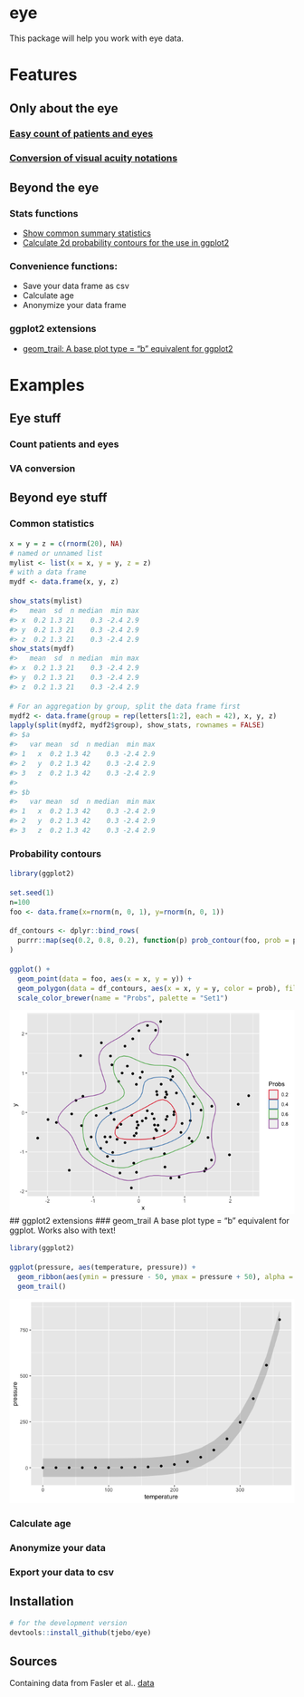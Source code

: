 <!-- README.md is generated from README.Rmd. Please edit that file -->

# eye

This package will help you work with eye data.

# Features

## Only about the eye

### [Easy count of patients and eyes](#count-patients-and-eyes)

### [Conversion of visual acuity notations](#va-conversion)

## Beyond the eye

### Stats functions

  - [Show common summary statistics](#basic-statistics)
  - [Calculate 2d probability contours for the use in
    ggplot2](#probability-contours)

### Convenience functions:

  - Save your data frame as csv
  - Calculate age
  - Anonymize your data frame

### ggplot2 extensions

  - [geom\_trail: A base plot type = “b” equivalent for
    ggplot2](#geom_trail)

# Examples

## Eye stuff

### Count patients and eyes

### VA conversion

## Beyond eye stuff

### Common statistics

``` r
x = y = z = c(rnorm(20), NA)
# named or unnamed list
mylist <- list(x = x, y = y, z = z)
# with a data frame
mydf <- data.frame(x, y, z)

show_stats(mylist)
#>   mean  sd  n median  min max
#> x  0.2 1.3 21    0.3 -2.4 2.9
#> y  0.2 1.3 21    0.3 -2.4 2.9
#> z  0.2 1.3 21    0.3 -2.4 2.9
show_stats(mydf)
#>   mean  sd  n median  min max
#> x  0.2 1.3 21    0.3 -2.4 2.9
#> y  0.2 1.3 21    0.3 -2.4 2.9
#> z  0.2 1.3 21    0.3 -2.4 2.9

# For an aggregation by group, split the data frame first
mydf2 <- data.frame(group = rep(letters[1:2], each = 42), x, y, z)
lapply(split(mydf2, mydf2$group), show_stats, rownames = FALSE)
#> $a
#>   var mean  sd  n median  min max
#> 1   x  0.2 1.3 42    0.3 -2.4 2.9
#> 2   y  0.2 1.3 42    0.3 -2.4 2.9
#> 3   z  0.2 1.3 42    0.3 -2.4 2.9
#> 
#> $b
#>   var mean  sd  n median  min max
#> 1   x  0.2 1.3 42    0.3 -2.4 2.9
#> 2   y  0.2 1.3 42    0.3 -2.4 2.9
#> 3   z  0.2 1.3 42    0.3 -2.4 2.9
```

### Probability contours

``` r
library(ggplot2)

set.seed(1)
n=100
foo <- data.frame(x=rnorm(n, 0, 1), y=rnorm(n, 0, 1))

df_contours <- dplyr::bind_rows(
  purrr::map(seq(0.2, 0.8, 0.2), function(p) prob_contour(foo, prob = p))
)

ggplot() +
  geom_point(data = foo, aes(x = x, y = y)) +
  geom_polygon(data = df_contours, aes(x = x, y = y, color = prob), fill = NA) +
  scale_color_brewer(name = "Probs", palette = "Set1")
```

![](README-prob-1.png)<!-- --> \#\# ggplot2 extensions \#\#\#
geom\_trail A base plot type = “b” equivalent for ggplot. Works also
with text\!

``` r
library(ggplot2)

ggplot(pressure, aes(temperature, pressure)) +
  geom_ribbon(aes(ymin = pressure - 50, ymax = pressure + 50), alpha = 0.2) +
  geom_trail()
```

![](README-trail-1.png)<!-- -->

### Calculate age

### Anonymize your data

### Export your data to csv

## Installation

``` r
# for the development version 
devtools::install_github(tjebo/eye)
```

## Sources

Containing data from Fasler et al..
[data](https://bmjopen.bmj.com/content/9/6/e027441)
